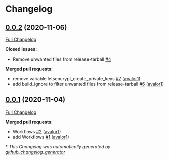 # Changelog

## [0.0.2](https://github.com/T-Systems-MMS/ansible-collection-letsencrypt/tree/0.0.2) (2020-11-06)

[Full Changelog](https://github.com/T-Systems-MMS/ansible-collection-letsencrypt/compare/0.0.1...0.0.2)

**Closed issues:**

- Remove unwanted files from release-tarball  [\#4](https://github.com/T-Systems-MMS/ansible-collection-letsencrypt/issues/4)

**Merged pull requests:**

- remove variable letsencrypt\_create\_private\_keys [\#7](https://github.com/T-Systems-MMS/ansible-collection-letsencrypt/pull/7) ([avalor1](https://github.com/avalor1))
- add build\_ignore to filter unwanted files from release-tarball [\#6](https://github.com/T-Systems-MMS/ansible-collection-letsencrypt/pull/6) ([avalor1](https://github.com/avalor1))

## [0.0.1](https://github.com/T-Systems-MMS/ansible-collection-letsencrypt/tree/0.0.1) (2020-11-04)

[Full Changelog](https://github.com/T-Systems-MMS/ansible-collection-letsencrypt/compare/6c0445f6769360d1b8ea12df58483ac4a8b602f3...0.0.1)

**Merged pull requests:**

- Workflows [\#2](https://github.com/T-Systems-MMS/ansible-collection-letsencrypt/pull/2) ([avalor1](https://github.com/avalor1))
- add Workflows [\#1](https://github.com/T-Systems-MMS/ansible-collection-letsencrypt/pull/1) ([avalor1](https://github.com/avalor1))



\* *This Changelog was automatically generated by [github_changelog_generator](https://github.com/github-changelog-generator/github-changelog-generator)*

